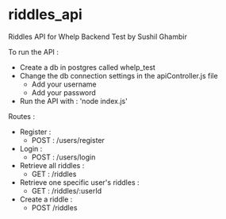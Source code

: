 # riddles_api
Riddles API for Whelp Backend Test by Sushil Ghambir

To run the API : 
  - Create a db in postgres called whelp_test
  - Change the db connection settings in the apiController.js file
    - Add your username
    - Add your password
  - Run the API with : 'node index.js'
  
 
 
Routes :  
  - Register : 
    - POST : /users/register
  - Login : 
    - POST : /users/login
  - Retrieve all riddles :
    - GET : /riddles
  - Retrieve one specific user's riddles :
    - GET : /riddles/:userId
  - Create a riddle : 
    - POST /riddles

